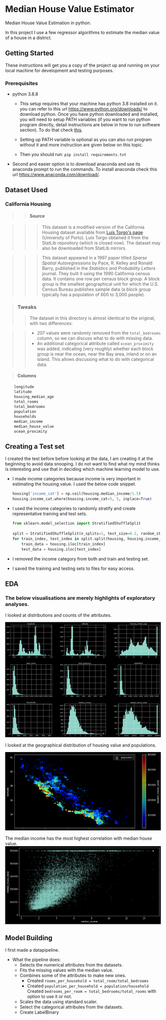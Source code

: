 # Median House Value Estimator
Median House Value Estimation in python.

In this project I use a few regressor algorithms to estimate the median value of a house in a district.

## Getting Started
These instructions will get you a copy of the project up and running on your local machine for development and testing purposes.

### Prerequisites
* python 3.8.8

    * This setup requires that your machine has python 3.8 installed on it. you can refer to this url https://www.python.org/downloads/ to download python. Once you have python downloaded and installed, you will need to setup PATH variables (if you want to run python program directly, detail instructions are below in how to run software section). To do that check [this](https://www.pythoncentral.io/add-python-to-path-python-is-not-recognized-as-an-internal-or-external-command/).

   * Setting up PATH variable is optional as you can also run program without it and more instruction are given below on this topic.

    * Then you should run: `pip install requirements.txt`

* Second and easier option is to download anaconda and use its anaconda prompt to run the commands. To install anaconda check this url https://www.anaconda.com/download/.

## Dataset Used

### California Housing

>>#### Source

>>>This dataset is a modified version of the California Housing dataset available from [Luís Torgo's page](http://www.dcc.fc.up.pt/~ltorgo/Regression/cal_housing.html) (University of Porto). Luís Torgo obtained it from the StatLib repository (which is closed now). The dataset may also be downloaded from StatLib mirrors.

>>>This dataset appeared in a 1997 paper titled *Sparse Spatial Autoregressions* by Pace, R. Kelley and Ronald Barry, published in the *Statistics and Probability Letters* journal. They built it using the 1990 California census data. It contains one row per census block group. A block group is the smallest geographical unit for which the U.S. Census Bureau publishes sample data (a block group typically has a population of 600 to 3,000 people).

>### Tweaks
>>The dataset in this directory is almost identical to the original, with two differences:

>>* 207 values were randomly removed from the `total_bedrooms` column, so we can discuss what to do with missing data.
>>* An additional categorical attribute called `ocean_proximity` was added, indicating (very roughly) whether each block group is near the ocean, near the Bay area, inland or on an island. This allows discussing what to do with categorical data.

>#### Columns 
```
    longitude             
    latitude              
    housing_median_age    
    total_rooms           
    total_bedrooms        
    population            
    households            
    median_income         
    median_house_value    
    ocean_proximity       
```
## Creating a Test set
I created the test before before looking at the data, I am creating it at the beginning to avoid data snooping. I do not want to find what my mind thinks is interesting and use that in deciding which machine learning model to use.

* I made income categories because income is very important in estimating the housing value. I used the below code snippet.

    ```python
    housing['income_cat'] = np.ceil(housing.median_income/1.5) 
    housing.income_cat.where(housing.income_cat<5, 5, inplace=True)
    ```

* I used the income categories to randomly stratify and create representative training and test sets.
    ```python
    from sklearn.model_selection import StratifiedShuffleSplit

    split = StratifiedShuffleSplit(n_splits=1, test_size=0.2, random_state=42)
    for train_index, test_index in split.split(housing, housing.income_cat):
        train_data = housing.iloc[train_index]
        test_data = housing.iloc[test_index]
    ```
* I removed the income category from both and train and testing set.
* I saved the training and testing sets to files for easy access.

## EDA
### The below visualisations are merely highlights of exploratory analyses.
I looked at distributions and counts of the attributes.

![Histograms](images/counts.png)

I looked at the geographical distribution of housing value and populations. 

![GeographicalScatter](images/scatter.png)

The median income has the most highest correlation with median house value. 
![Scatter](images/scatter_mhv_vs_mi.png)


## Model Building
I first made a datapipeline.

* What the pipeline does:
    * Selects the numerical attributes from the datasets.
    * Fits the missing values with the median value.
    * Combines some of the attributes to make new ones.
        * Created `rooms_per_household = total_room/total_bedrooms` 
        * Created `population_per_household = population/household`
        Created `bedrooms_per_room = total_bedrooms/total_rooms` with option to use it or not.
    * Scales the data using standard scaler.
    * Select the categorical attributes from the datasets.
    * Create LabelBinary




